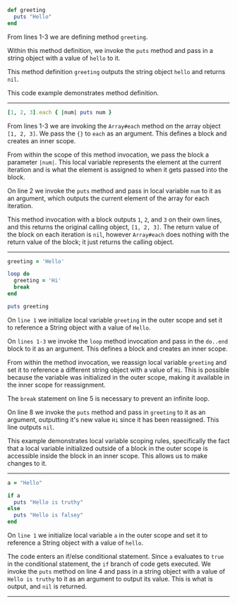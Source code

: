 ```ruby
def greeting
  puts "Hello"
end
```

From lines 1-3 we are defining method `greeting`. 

Within this method definition, we invoke the `puts` method and pass in a string object with a value of `hello` to it. 

This method definition `greeting` outputs the string object `hello` and returns `nil`. 

This code example demonstrates method definition. 

***

```ruby
[1, 2, 3].each { |num| puts num }
```

From lines 1-3 we are invoking the `Array#each` method on the array object `[1, 2, 3]`. We pass the `{}` to `each` as an argument. This defines a block and creates an inner scope.

From within the scope of this method invocation, we pass the block a parameter `|num|`. This local variable represents the element at the current iteration and is what the element is assigned to when it gets passed into the block.

On line 2 we invoke the `puts` method and pass in local variable `num` to it as an argument, which outputs the current element of the array for each iteration. 

This method invocation with a block outputs `1`, `2`, and `3` on their own lines, and this returns the original calling object, `[1, 2, 3]`. The return value of the block on each iteration is `nil`, however `Array#each` does nothing with the return value of the block; it just returns the calling object. 

***

```ruby
greeting = 'Hello'

loop do
  greeting = 'Hi'
  break
end

puts greeting
```

On `line 1` we initialize local variable `greeting` in the outer scope and set it to reference a String object with a value of `Hello`.

On `lines 1-3` we invoke the `loop` method invocation and pass in the `do..end` block to it as an argument. This defines a block and creates an inner scope.

From within the method invocation, we reassign local variable `greeting` and set it to reference a different string object with a value of `Hi`. This is possible because the variable was initialized in the outer scope, making it available in the inner scope for reassignment.

The `break` statement on line 5 is necessary to prevent an infinite loop.

On line 8 we invoke the `puts` method and pass in `greeting` to it as an argument, outputting it's new value `Hi` since it has been reassigned. This line outputs `nil`. 

This example demonstrates local variable scoping rules, specifically the fact that a local variable initialized outside of a block in the outer scope is accessible inside the block in an inner scope. This allows us to make changes to it. 

***

```ruby
a = "Hello"

if a
  puts "Hello is truthy"
else
  puts "Hello is falsey"
end
```

On `line 1` we initialize local variable `a` in the outer scope and set it to reference a String object with a value of `hello`.

The code enters an if/else conditional statement. Since `a` evaluates to `true` in the conditional statement, the `if` branch of code gets executed.  We invoke the `puts` method on line 4 and pass in a string object with a value of `Hello is truthy` to it as an argument to output its value. This is what is output, and `nil` is returned. 

***

